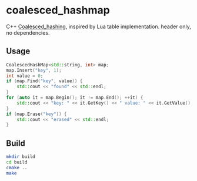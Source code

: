 # coalesced_hashmap
C++ [Coalesced_hashing](https://en.wikipedia.org/wiki/Coalesced_hashing), inspired by Lua table implementation.
header only, no dependencies.

## Usage
```cpp
CoalescedHashMap<std::string, int> map;
map.Insert("key", 1);
int value = 0;
if (map.Find("key", value)) {
    std::cout << "found" << std::endl;
}
for (auto it = map.Begin(); it != map.End(); ++it) {
    std::cout << "key: " << it.GetKey() << " value: " << it.GetValue() << std::endl;
}
if (map.Erase("key")) {
    std::cout << "erased" << std::endl;
}
```

## Build
```bash
mkdir build
cd build
cmake ..
make
```
